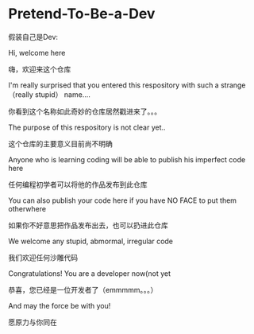 # Pretend-To-Be-a-Dev
假装自己是Dev:

Hi, welcome here

嗨，欢迎来这个仓库

I'm really surprised that you entered this respository with such a strange（really stupid） name....

你看到这个名称如此奇妙的仓库居然戳进来了。。。

The purpose of this respository is not clear yet..

这个仓库的主要意义目前尚不明确

Anyone who is learning coding will be able to publish his imperfect code here

任何编程初学者可以将他的作品发布到此仓库

You can also publish your code here if you have NO FACE to put them otherwhere

如果你不好意思把作品发布出去，也可以扔进此仓库

We welcome any stupid, abmormal, irregular code

我们欢迎任何沙雕代码

Congratulations! You are a developer now(not yet

恭喜，您已经是一位开发者了（emmmmm。。。）

And may the force be with you!

愿原力与你同在
